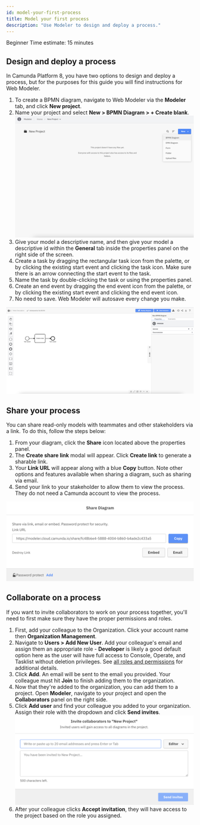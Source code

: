 ```yaml
---
id: model-your-first-process
title: Model your first process
description: "Use Modeler to design and deploy a process."
---
```


<span class="badge badge--beginner">Beginner</span>
<span class="badge badge--medium">Time estimate: 15 minutes</span>

## Design and deploy a process

In Camunda Platform 8, you have two options to design and deploy a process, but for the purposes for this guide you will find instructions for Web Modeler.

1. To create a BPMN diagram, navigate to Web Modeler via the **Modeler** tab, and click **New project**.
2. Name your project and select **New > BPMN Diagram > + Create blank**.
   ![blank project create bpmn diagram](./img/blank-project.png)
3. Give your model a descriptive name, and then give your model a descriptive id within the **General** tab inside the properties panel on the right side of the screen.
4. Create a task by dragging the rectangular task icon from the palette, or by clicking the existing start event and clicking the task icon. Make sure there is an arrow connecting the start event to the task.
5. Name the task by double-clicking the task or using the properties panel.
6. Create an end event by dragging the end event icon from the palette, or by clicking the existing start event and clicking the end event icon.
7. No need to save. Web Modeler will autosave every change you make.

![simple process](./img/simple-task-creation.png)

## Share your process

You can share read-only models with teammates and other stakeholders via a link. To do this, follow the steps below:

1. From your diagram, click the **Share** icon located above the properties panel.
2. The **Create share link** modal will appear. Click **Create link** to generate a sharable link.
3. Your **Link URL** will appear along with a blue **Copy** button. Note other options and features available when sharing a diagram, such as sharing via email.
4. Send your link to your stakeholder to allow them to view the process. They do not need a Camunda account to view the process.

![share link sample](./img/share-link.png)

## Collaborate on a process

If you want to invite collaborators to work on your process together, you'll need to first make sure they have the proper permissions and roles.

1. First, add your colleague to the Organization. Click your account name then **Organization Management**.
2. Navigate to **Users > Add New User**. Add your colleague's email and assign them an appropriate role - **Developer** is likely a good default option here as the user will have full access to Console, Operate, and Tasklist without deletion privileges. See [all roles and permissions](/components/console/manage-organization/manage-users.md#roles-and-permissions) for additional details.
3. Click **Add**. An email will be sent to the email you provided. Your colleague must hit **Join** to finish adding them to the organization.
4. Now that they're added to the organization, you can add them to a project. Open **Modeler**, navigate to your project and open the **Collaborators** panel on the right side.
5. Click **Add user** and find your colleague you added to your organization. Assign their role with the dropdown and click **Send invites**.
   ![add new user](./img/invite-collaborators.png)
6. After your colleague clicks **Accept invitation**, they will have access to the project based on the role you assigned.
